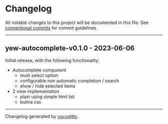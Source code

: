 # Changelog
All notable changes to this project will be documented in this file. See [conventional commits](https://www.conventionalcommits.org/) for commit guidelines.

- - -
## yew-autocomplete-v0.1.0 - 2023-06-06

Initial release, with the following functionality:

- Autocomplete component
  - multi select option
  - configurable non automatic completion / search
  - show / hide selected items
- 2 view implementation
  - plain using simple html list
  - bulma css

- - -

Changelog generated by [cocogitto](https://github.com/cocogitto/cocogitto).